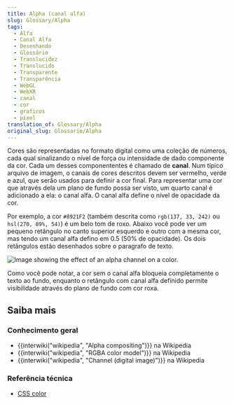 ```yaml
---
title: Alpha (canal alfa)
slug: Glossary/Alpha
tags:
  - Alfa
  - Canal Alfa
  - Desenhando
  - Glossário
  - Translucidez
  - Translucido
  - Transparente
  - Transparência
  - WebGL
  - WebXR
  - canal
  - cor
  - graficos
  - pixel
translation_of: Glossary/Alpha
original_slug: Glossario/Alpha
---
```

Cores são representadas no formato digital como uma coleção de números, cada qual sinalizando o nível de força ou intensidade de dado componente da cor. Cada um desses componententes é chamado de **canal**. Num típico arquivo de imagem, o canais de cores descritos devem ser vermelho, verde e azul, que serão usados para definir a cor final. Para representar uma cor que através dela um plano de fundo possa ser visto, um quarto canal é adicionado a ela: o canal alfa. O canal alfa define o nível de opacidade da cor.

Por exemplo, a cor `#8921F2` (também descrita como `rgb(137, 33, 242)` ou` hsl(270, 89%, 54)`) é um belo tom de roxo. Abaixo você pode ver um pequeno retângulo no canto superior esquerdo e outro com a mesma cor, mas tendo um canal alfa defino em 0.5 (50% de opacidade). Os dois retângulos estão desenhados sobre o paragrafo de texto.

![Image showing the effect of an alpha channel on a color.](https://mdn.mozillademos.org/files/17019/alpha-channel-example.png)

Como você pode notar, a cor sem o canal alfa bloqueia completamente o texto ao fundo, enquanto o retângulo com canal alfa definido permite visibilidade através do plano de fundo com cor roxa.

## Saiba mais

### Conhecimento geral

- {{interwiki("wikipedia", "Alpha compositing")}} na Wikipedia
- {{interwiki("wikipedia", "RGBA color model")}} na Wikipedia
- {{interwiki("wikipedia", "Channel (digital image)")}} na Wikipedia

### Referência técnica

- [CSS color](/pt-BR/docs/Web/CSS/CSS_Color)
